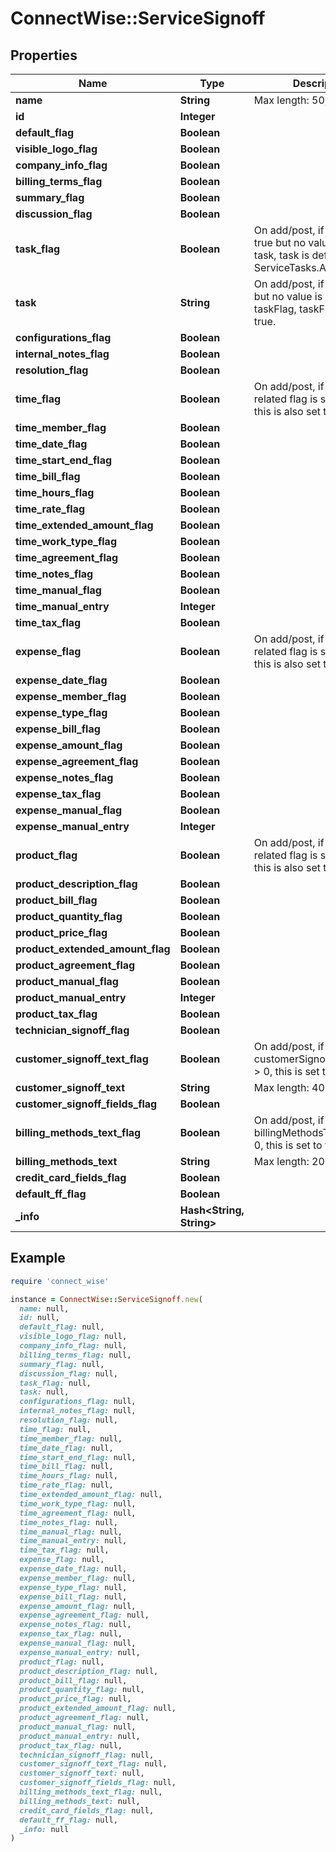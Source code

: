 # ConnectWise::ServiceSignoff

## Properties

| Name | Type | Description | Notes |
| ---- | ---- | ----------- | ----- |
| **name** | **String** |  Max length: 50; |  |
| **id** | **Integer** |  | [optional] |
| **default_flag** | **Boolean** |  | [optional] |
| **visible_logo_flag** | **Boolean** |  | [optional] |
| **company_info_flag** | **Boolean** |  | [optional] |
| **billing_terms_flag** | **Boolean** |  | [optional] |
| **summary_flag** | **Boolean** |  | [optional] |
| **discussion_flag** | **Boolean** |  | [optional] |
| **task_flag** | **Boolean** | On add/post, if this is set to true but no value is set for task, task is defaulted to ServiceTasks.All. | [optional] |
| **task** | **String** | On add/post, if this is set but no value is set for taskFlag, taskFlag is set to true. | [optional] |
| **configurations_flag** | **Boolean** |  | [optional] |
| **internal_notes_flag** | **Boolean** |  | [optional] |
| **resolution_flag** | **Boolean** |  | [optional] |
| **time_flag** | **Boolean** | On add/post, if any time related flag is set to true, this is also set to true. | [optional] |
| **time_member_flag** | **Boolean** |  | [optional] |
| **time_date_flag** | **Boolean** |  | [optional] |
| **time_start_end_flag** | **Boolean** |  | [optional] |
| **time_bill_flag** | **Boolean** |  | [optional] |
| **time_hours_flag** | **Boolean** |  | [optional] |
| **time_rate_flag** | **Boolean** |  | [optional] |
| **time_extended_amount_flag** | **Boolean** |  | [optional] |
| **time_work_type_flag** | **Boolean** |  | [optional] |
| **time_agreement_flag** | **Boolean** |  | [optional] |
| **time_notes_flag** | **Boolean** |  | [optional] |
| **time_manual_flag** | **Boolean** |  | [optional] |
| **time_manual_entry** | **Integer** |  | [optional] |
| **time_tax_flag** | **Boolean** |  | [optional] |
| **expense_flag** | **Boolean** | On add/post, if any expense related flag is set to true, this is also set to true. | [optional] |
| **expense_date_flag** | **Boolean** |  | [optional] |
| **expense_member_flag** | **Boolean** |  | [optional] |
| **expense_type_flag** | **Boolean** |  | [optional] |
| **expense_bill_flag** | **Boolean** |  | [optional] |
| **expense_amount_flag** | **Boolean** |  | [optional] |
| **expense_agreement_flag** | **Boolean** |  | [optional] |
| **expense_notes_flag** | **Boolean** |  | [optional] |
| **expense_tax_flag** | **Boolean** |  | [optional] |
| **expense_manual_flag** | **Boolean** |  | [optional] |
| **expense_manual_entry** | **Integer** |  | [optional] |
| **product_flag** | **Boolean** | On add/post, if any product related flag is set to true, this is also set to true. | [optional] |
| **product_description_flag** | **Boolean** |  | [optional] |
| **product_bill_flag** | **Boolean** |  | [optional] |
| **product_quantity_flag** | **Boolean** |  | [optional] |
| **product_price_flag** | **Boolean** |  | [optional] |
| **product_extended_amount_flag** | **Boolean** |  | [optional] |
| **product_agreement_flag** | **Boolean** |  | [optional] |
| **product_manual_flag** | **Boolean** |  | [optional] |
| **product_manual_entry** | **Integer** |  | [optional] |
| **product_tax_flag** | **Boolean** |  | [optional] |
| **technician_signoff_flag** | **Boolean** |  | [optional] |
| **customer_signoff_text_flag** | **Boolean** | On add/post, if customerSignoffText.Length &gt; 0, this is set to true. | [optional] |
| **customer_signoff_text** | **String** |  Max length: 4000; | [optional] |
| **customer_signoff_fields_flag** | **Boolean** |  | [optional] |
| **billing_methods_text_flag** | **Boolean** | On add/post, if billingMethodsText.Length &gt; 0, this is set to true. | [optional] |
| **billing_methods_text** | **String** |  Max length: 2000; | [optional] |
| **credit_card_fields_flag** | **Boolean** |  | [optional] |
| **default_ff_flag** | **Boolean** |  | [optional] |
| **_info** | **Hash&lt;String, String&gt;** |  | [optional] |

## Example

```ruby
require 'connect_wise'

instance = ConnectWise::ServiceSignoff.new(
  name: null,
  id: null,
  default_flag: null,
  visible_logo_flag: null,
  company_info_flag: null,
  billing_terms_flag: null,
  summary_flag: null,
  discussion_flag: null,
  task_flag: null,
  task: null,
  configurations_flag: null,
  internal_notes_flag: null,
  resolution_flag: null,
  time_flag: null,
  time_member_flag: null,
  time_date_flag: null,
  time_start_end_flag: null,
  time_bill_flag: null,
  time_hours_flag: null,
  time_rate_flag: null,
  time_extended_amount_flag: null,
  time_work_type_flag: null,
  time_agreement_flag: null,
  time_notes_flag: null,
  time_manual_flag: null,
  time_manual_entry: null,
  time_tax_flag: null,
  expense_flag: null,
  expense_date_flag: null,
  expense_member_flag: null,
  expense_type_flag: null,
  expense_bill_flag: null,
  expense_amount_flag: null,
  expense_agreement_flag: null,
  expense_notes_flag: null,
  expense_tax_flag: null,
  expense_manual_flag: null,
  expense_manual_entry: null,
  product_flag: null,
  product_description_flag: null,
  product_bill_flag: null,
  product_quantity_flag: null,
  product_price_flag: null,
  product_extended_amount_flag: null,
  product_agreement_flag: null,
  product_manual_flag: null,
  product_manual_entry: null,
  product_tax_flag: null,
  technician_signoff_flag: null,
  customer_signoff_text_flag: null,
  customer_signoff_text: null,
  customer_signoff_fields_flag: null,
  billing_methods_text_flag: null,
  billing_methods_text: null,
  credit_card_fields_flag: null,
  default_ff_flag: null,
  _info: null
)
```

